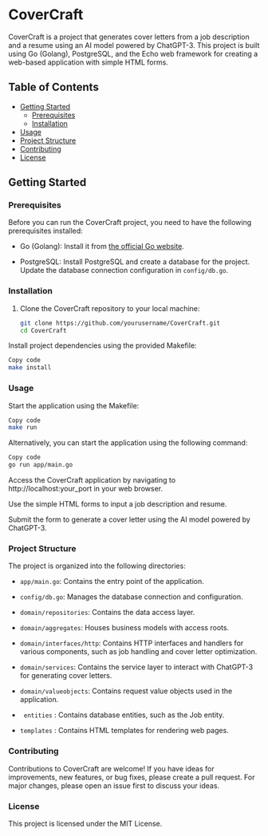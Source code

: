 # CoverCraft

CoverCraft is a project that generates cover letters from a job description and a resume using an AI model powered by ChatGPT-3. This project is built using Go (Golang), PostgreSQL, and the Echo web framework for creating a web-based application with simple HTML forms.

## Table of Contents

- [Getting Started](#getting-started)
    - [Prerequisites](#prerequisites)
    - [Installation](#installation)
- [Usage](#usage)
- [Project Structure](#project-structure)
- [Contributing](#contributing)
- [License](#license)

## Getting Started

### Prerequisites

Before you can run the CoverCraft project, you need to have the following prerequisites installed:

- Go (Golang): Install it from [the official Go website](https://golang.org/dl/).

- PostgreSQL: Install PostgreSQL and create a database for the project. Update the database connection configuration in `config/db.go`.

### Installation

1. Clone the CoverCraft repository to your local machine:

   ```bash
   git clone https://github.com/yourusername/CoverCraft.git
   cd CoverCraft
   ```
Install project dependencies using the provided Makefile:

```bash
Copy code
make install
```
### Usage
Start the application using the Makefile:

```bash
Copy code
make run
```
Alternatively, you can start the application using the following command:

```bash
Copy code
go run app/main.go
```
Access the CoverCraft application by navigating to http://localhost:your_port in your web browser.

Use the simple HTML forms to input a job description and resume.

Submit the form to generate a cover letter using the AI model powered by ChatGPT-3.

### Project Structure
The project is organized into the following directories:

- ```app/main.go```: Contains the entry point of the application.

- ```config/db.go```: Manages the database connection and configuration.

- ```domain/repositories```: Contains the data access layer.

- ```domain/aggregates```: Houses business models with access roots.

- ```domain/interfaces/http```: Contains HTTP interfaces and handlers for various components, such as job handling and cover letter optimization.

- ```domain/services```: Contains the service layer to interact with ChatGPT-3 for generating cover letters.

- ```domain/valueobjects```: Contains request value objects used in the application.

- ``` entities``` : Contains database entities, such as the Job entity.

- ```templates``` : Contains HTML templates for rendering web pages.

### Contributing
Contributions to CoverCraft are welcome! If you have ideas for improvements, new features, or bug fixes, please create a pull request. For major changes, please open an issue first to discuss your ideas.

### License
This project is licensed under the MIT License.